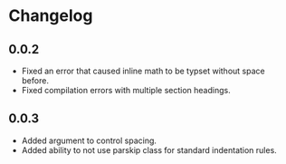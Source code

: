 # Changelog

## 0.0.2

- Fixed an error that caused inline math to be typset without space before.
- Fixed compilation errors with multiple section headings.

## 0.0.3

- Added argument to control spacing.
- Added ability to not use parskip class for standard indentation rules.
